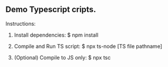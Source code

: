 ## Demo Typescript cripts.

Instructions:

1. Install dependencies: $ npm install

2. Compile and Run TS script: $ npx ts-node [TS file pathname]
1. (Optional) Compile to JS only: $ npx tsc <TS file pathname>
